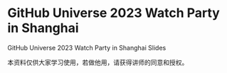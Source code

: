 # GitHub Universe 2023 Watch Party in Shanghai
GitHub Universe 2023 Watch Party in Shanghai Slides

本资料仅供大家学习使用，若做他用，请获得讲师的同意和授权。
